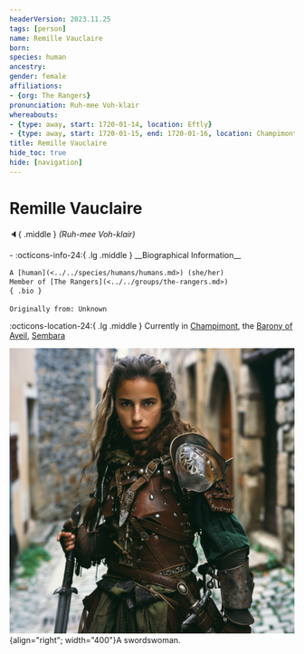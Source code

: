 ```yaml
---
headerVersion: 2023.11.25
tags: [person]
name: Remille Vauclaire
born:
species: human
ancestry:
gender: female
affiliations:
- {org: The Rangers}
pronunciation: Ruh-mee Voh-klair
whereabouts:
- {type: away, start: 1720-01-14, location: Eftly}
- {type: away, start: 1720-01-15, end: 1720-01-16, location: Champimont}
title: Remille Vauclaire
hide_toc: true
hide: [navigation]
---
```

# Remille Vauclaire
:speaker:{ .middle } *(Ruh-mee Voh-klair)*  
<div class="grid cards ext-narrow-margin ext-one-column" markdown>
- :octicons-info-24:{ .lg .middle } __Biographical Information__

    A [human](<../../species/humans/humans.md>) (she/her)  
    Member of [The Rangers](<../../groups/the-rangers.md>)  
    { .bio }

    Originally from: Unknown
</div>

:octicons-location-24:{ .lg .middle } Currently in [Champimont](<../../gazetteer/greater-sembara/sembara/barony-of-aveil/champimont.md>), the [Barony of Aveil](<../../gazetteer/greater-sembara/sembara/barony-of-aveil/barony-of-aveil.md>), [Sembara](<../../gazetteer/greater-sembara/sembara/sembara.md>)


![Remille Vauclaire](../../assets/remille-vauclaire.png){align="right"; width="400"}A swordswoman. 

